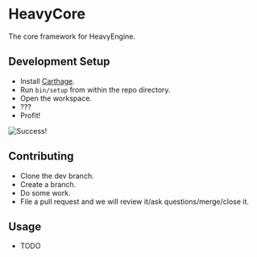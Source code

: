 # HeavyCore
The core framework for HeavyEngine.

## Development Setup
* Install [Carthage](https://github.com/Carthage/Carthage).
* Run ```bin/setup``` from within the repo directory.
* Open the workspace.
* ???
* Profit!

![Success!](http://gif.dyli.sh/gunfingaz.jpg)

## Contributing
* Clone the dev branch.
* Create a branch.
* Do some work.
* File a pull request and we will review it/ask questions/merge/close it.

## Usage
* TODO

